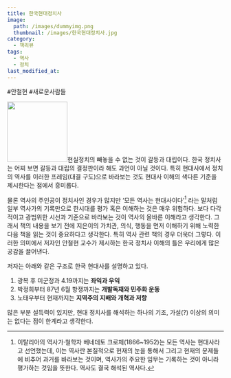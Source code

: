 ```yaml
---
title: 한국현대정치사
image: 
  path: /images/dummyimg.png
  thumbnail: /images/한국현대정치사.jpg
category:
  - 책리뷰
tags:
  - 역사
  - 정치
last_modified_at:
---
```


<kbd>#안철현</kbd> <kbd>#새로운사람들</kbd> 

<img src="https://image.aladin.co.kr/product/5462/87/cover500/8981205078_1.jpg" style="width: 140px" class="align-right" alt=""/>현실정치의 빼놓을 수 없는 것이 갈등과 대립이다. 한국 정치사는 어찌 보면 갈등과 대립의 결정판이라 해도 과언이 아닐 것이다. 특히 현대사에서 정치의 역사를 이러한 프레임(대결 구도)으로 바라보는 것도 현대사 이해의 색다른 기준을 제시한다는 점에서 흥미롭다. 

물론 역사의 주인공이 정치사인 경우가 많지만 ‘모든 역사는 현대사이다’[^1] 라는 말처럼 일부 역사가의 기록만으로 한시대를 평가 혹은 이해하는 것은 매우 위험하다. 보다 다각적이고 광범위한 시선과 기준으로 바라보는 것이 역사의 올바른 이해라고 생각한다. 그래서 책의 내용을 보기 전에 지은이의 가치관, 의식, 행동을 먼저 이해하기 위해 노력한 다음 책을 읽는 것이 중요하다고 생각한다. 특히 역사 관련 책의 경우 더욱더 그렇다. 이러한 의미에서 저자인 안철현 교수가 제시하는 한국 정치사 이해의 틀은 우리에게 많은 공감을 끌어낸다. 

저자는 아래와 같은 구조로 한국 현대사를 설명하고 있다. 

1. 광복 후 미군정과 4.19까지는 **좌익과 우익**
2. 박정희부터 87년 6월 항쟁까지는 **개발독재와 민주화 운동**
3. 노태우부터 현재까지는 **지역주의 지배와 개혁과 저항**

많은 부분 설득력이 있지만, 현대 정치사를 해석하는 하나의 기조, 가설(?) 이상의 의미는 없다는 점이 한계라고 생각한다. 

[^1]: 이탈리아의 역사가·철학자 베네데토 크로체(1866~1952)는 모든 역사는 현대사라고 선언했는데, 이는 역사란 본질적으로 현재의 눈을 통해서 그리고 현재의 문제들에 비추어 과거를 바라보는 것이며, 역사가의 주요한 임무는 기록하는 것이 아니라 평가하는 것임을 뜻한다. 역사도 결국 해석된 역사다.




